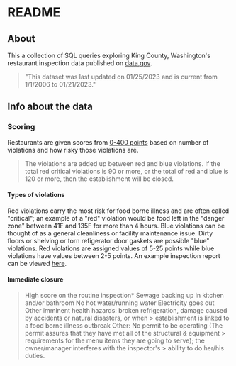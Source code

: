 # README

## About 

This a collection of SQL queries exploring King County, Washington's restaurant inspection data published on [data.gov](https://catalog.data.gov/dataset/food-establishment-inspection-data).
> "This dataset was last updated on 01/25/2023 and is current from 1/1/2006 to 01/21/2023."

## Info about the data

### Scoring

Restaurants are given scores from [0-400 points](https://kingcounty.gov/depts/health/environmental-health/food-safety/inspection-system/closure-decision.aspx) based on number of violations and how risky those violations are.
> The violations are added up between red and blue violations. If the total red critical violations is 90 or more, or the total of red and blue is 120 or more, then the establishment will be closed.

#### Types of violations

Red violations carry the most risk for food borne illness and are often called "critical"; an example of a "red" violation would be food left in the "danger zone" between 41F and 135F for more than 4 hours. Blue violations can be thought of as a general cleanliness or facility maintenance issue. Dirty floors or shelving or torn refigerator door gaskets are possible "blue" violations. Red violations are assigned values of 5-25 points while blue violations have values between 2-5 points. An example inspection report can be viewed [here](https://github.com/jeremyraby/kingCountyFoodInspections/blob/main/sample-food-inspection-form.pdf).

#### Immediate closure

> High score on the routine inspection*
> Sewage backing up in kitchen and/or bathroom
> No hot water/running water
> Electricity goes out
> Other imminent health hazards: broken refrigeration, damage caused by accidents or natural disasters, or when > establishment is linked to a food borne illness outbreak
> Other: No permit to be operating (The permit assures that they have met all of the structural & equipment > requirements for the menu items they are going to serve); the owner/manager interferes with the inspector's > ability to do her/his duties.
